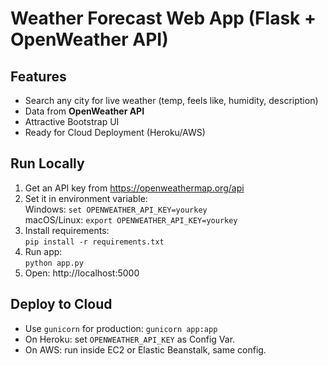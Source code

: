 # Weather Forecast Web App (Flask + OpenWeather API)

## Features
- Search any city for live weather (temp, feels like, humidity, description)
- Data from **OpenWeather API**
- Attractive Bootstrap UI
- Ready for Cloud Deployment (Heroku/AWS)

## Run Locally
1. Get an API key from https://openweathermap.org/api
2. Set it in environment variable:  
   Windows: `set OPENWEATHER_API_KEY=yourkey`  
   macOS/Linux: `export OPENWEATHER_API_KEY=yourkey`
3. Install requirements:  
   `pip install -r requirements.txt`
4. Run app:  
   `python app.py`
5. Open: http://localhost:5000

## Deploy to Cloud
- Use `gunicorn` for production: `gunicorn app:app`
- On Heroku: set `OPENWEATHER_API_KEY` as Config Var.
- On AWS: run inside EC2 or Elastic Beanstalk, same config.
